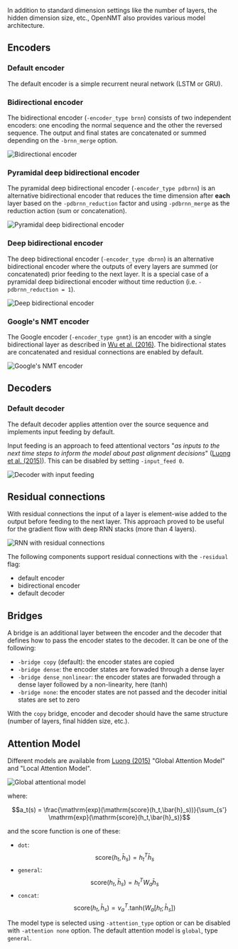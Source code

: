 In addition to standard dimension settings like the number of layers, the hidden dimension size, etc., OpenNMT also provides various model architecture.

## Encoders

### Default encoder

The default encoder is a simple recurrent neural network (LSTM or GRU).

### Bidirectional encoder

The bidirectional encoder (`-encoder_type brnn`) consists of two independent encoders: one encoding the normal sequence and the other the reversed sequence. The output and final states are concatenated or summed depending on the `-brnn_merge` option.

![Bidirectional encoder](../img/brnn.png)

### Pyramidal deep bidirectional encoder

The pyramidal deep bidirectional encoder (`-encoder_type pdbrnn`) is an alternative bidirectional encoder that reduces the time dimension after **each** layer based on the `-pdbrnn_reduction` factor and using `-pdbrnn_merge` as the reduction action (sum or concatenation).

![Pyramidal deep bidirectional encoder](../img/pdbrnn.png)

### Deep bidirectional encoder

The deep bidirectional encoder (`-encoder_type dbrnn`) is an alternative bidirectional encoder where the outputs of every layers are summed (or concatenated) prior feeding to the next layer. It is a special case of a pyramidal deep bidirectional encoder without time reduction (i.e. `-pdbrnn_reduction = 1`).

![Deep bidirectional encoder](../img/dbrnn.png)

### Google's NMT encoder

The Google encoder (`-encoder_type gnmt`) is an encoder with a single bidirectional layer as described in [Wu et al. (2016)](../references.md#GNMT). The bidirectional states are concatenated and residual connections are enabled by default.

![Google's NMT encoder](../img/gnmt-encoder.png)

## Decoders

### Default decoder

The default decoder applies attention over the source sequence and implements input feeding by default.

Input feeding is an approach to feed attentional vectors "*as inputs to the next time steps to inform the model about past alignment decisions*" ([Luong et al. (2015)](https://arxiv.org/pdf/1508.04025.pdf)). This can be disabled by setting `-input_feed 0`.

![Decoder with input feeding](../img/input_feed.png)

## Residual connections

With residual connections the input of a layer is element-wise added to the output before feeding to the next layer. This approach proved to be useful for the gradient flow with deep RNN stacks (more than 4 layers).

![RNN with residual connections](../img/residual.png)

The following components support residual connections with the `-residual` flag:

* default encoder
* bidirectional encoder
* default decoder

## Bridges

A bridge is an additional layer between the encoder and the decoder that defines how to pass the encoder states to the decoder. It can be one of the following:

* `-bridge copy` (default): the encoder states are copied
* `-bridge dense`: the encoder states are forwaded through a dense layer
* `-bridge dense_nonlinear`: the encoder states are forwaded through a dense layer followed by a non-linearity, here \(tanh\)
* `-bridge none`: the encoder states are not passed and the decoder initial states are set to zero

With the `copy` bridge, encoder and decoder should have the same structure (number of layers, final hidden size, etc.).

## Attention Model

Different models are available from [Luong (2015)](../references.md#Luong2015) "Global Attention Model" and "Local Attention Model".

![Global attentional model](../img/global-attention-model.png)

where:

$$a_t(s) = \frac{\mathrm{exp}(\mathrm{score}(h_t,\bar{h}_s))}{\sum_{s'} \mathrm{exp}(\mathrm{score}(h_t,\bar{h}_s)}$$

and the score function is one of these:

* `dot`: $$\mathrm{score}(h_t,\bar{h}_s)=h_t^T\bar{h}_s$$
* `general`: $$\mathrm{score}(h_t,\bar{h}_s)=h_t^TW_a\bar{h}_s$$
* `concat`: $$\mathrm{score}(h_t,\bar{h}_s)=\nu_a^T.\mathrm{tanh}(W_a[h_t;\bar{h}_s])$$

The model type is selected using `-attention_type` option or can be disabled with `-attention none` option. The default attention model is `global`, type `general`.
